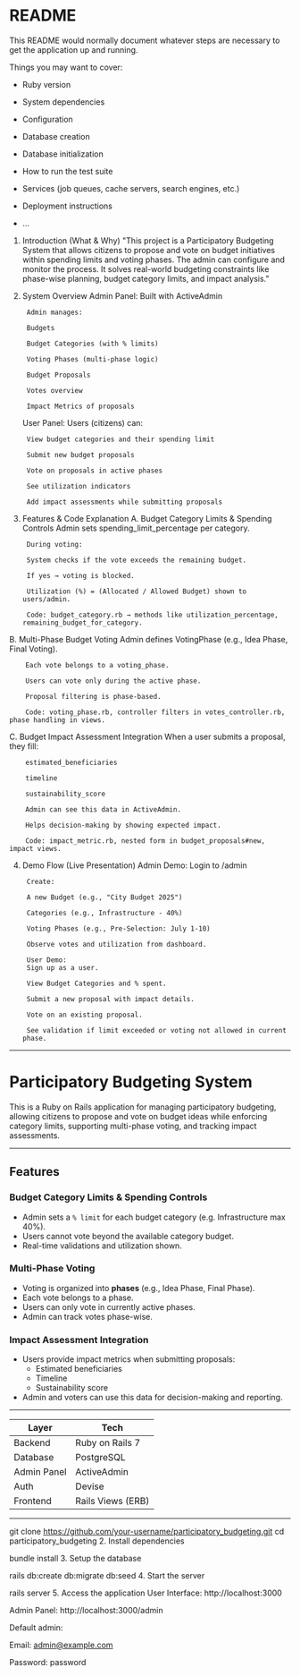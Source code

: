 # README

This README would normally document whatever steps are necessary to get the
application up and running.

Things you may want to cover:

* Ruby version

* System dependencies

* Configuration

* Database creation

* Database initialization

* How to run the test suite

* Services (job queues, cache servers, search engines, etc.)

* Deployment instructions

* ...
1. Introduction (What & Why)
	"This project is a Participatory Budgeting System that allows citizens to propose and vote on budget initiatives within spending limits and voting phases. The admin can configure and monitor the process. It solves real-world budgeting constraints like phase-wise planning, budget category limits, and impact analysis."

2. System Overview
	Admin Panel:
		Built with ActiveAdmin

		Admin manages:

		Budgets

		Budget Categories (with % limits)

		Voting Phases (multi-phase logic)

		Budget Proposals

		Votes overview

		Impact Metrics of proposals

	User Panel:
		Users (citizens) can:

		View budget categories and their spending limit

		Submit new budget proposals

		Vote on proposals in active phases

		See utilization indicators

		Add impact assessments while submitting proposals

3. Features & Code Explanation
	A. Budget Category Limits & Spending Controls
		Admin sets spending_limit_percentage per category.

		During voting:

		System checks if the vote exceeds the remaining budget.

		If yes → voting is blocked.

		Utilization (%) = (Allocated / Allowed Budget) shown to users/admin.

		Code: budget_category.rb → methods like utilization_percentage, remaining_budget_for_category.

B. Multi-Phase Budget Voting
		Admin defines VotingPhase (e.g., Idea Phase, Final Voting).

		Each vote belongs to a voting_phase.

		Users can vote only during the active phase.

		Proposal filtering is phase-based.

		Code: voting_phase.rb, controller filters in votes_controller.rb, phase handling in views.

C. Budget Impact Assessment Integration
		When a user submits a proposal, they fill:

		estimated_beneficiaries

		timeline

		sustainability_score

		Admin can see this data in ActiveAdmin.

		Helps decision-making by showing expected impact.

		Code: impact_metric.rb, nested form in budget_proposals#new, impact views.

4. Demo Flow (Live Presentation)
		Admin Demo:
		Login to /admin

		Create:

		A new Budget (e.g., "City Budget 2025")

		Categories (e.g., Infrastructure - 40%)

		Voting Phases (e.g., Pre-Selection: July 1-10)

		Observe votes and utilization from dashboard.

		User Demo:
		Sign up as a user.

		View Budget Categories and % spent.

		Submit a new proposal with impact details.

		Vote on an existing proposal.

		See validation if limit exceeded or voting not allowed in current phase.
------------------------------------------------------------------------
# Participatory Budgeting System

This is a Ruby on Rails application for managing participatory budgeting, allowing citizens to propose and vote on budget ideas while enforcing category limits, supporting multi-phase voting, and tracking impact assessments.

---

## Features

### Budget Category Limits & Spending Controls
- Admin sets a `% limit` for each budget category (e.g. Infrastructure max 40%).
- Users cannot vote beyond the available category budget.
- Real-time validations and utilization shown.

### Multi-Phase Voting
- Voting is organized into **phases** (e.g., Idea Phase, Final Phase).
- Each vote belongs to a phase.
- Users can only vote in currently active phases.
- Admin can track votes phase-wise.

###  Impact Assessment Integration
- Users provide impact metrics when submitting proposals:
  - Estimated beneficiaries
  - Timeline
  - Sustainability score
- Admin and voters can use this data for decision-making and reporting.

---

| Layer        | Tech               |
|--------------|--------------------|
| Backend      | Ruby on Rails 7    |
| Database     | PostgreSQL         |
| Admin Panel  | ActiveAdmin        |
| Auth         | Devise             |
| Frontend     | Rails Views (ERB)  |

---

git clone https://github.com/your-username/participatory_budgeting.git
cd participatory_budgeting
2. Install dependencies

bundle install
3. Setup the database

rails db:create db:migrate db:seed
4. Start the server

rails server
5. Access the application
User Interface: http://localhost:3000

Admin Panel: http://localhost:3000/admin

Default admin:

Email: admin@example.com

Password: password